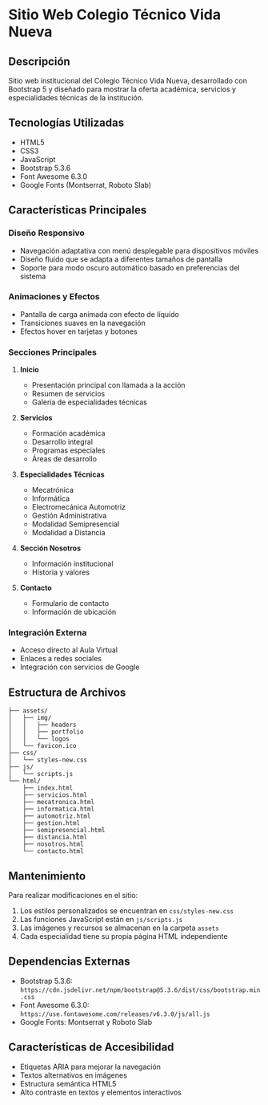 # Sitio Web Colegio Técnico Vida Nueva

## Descripción
Sitio web institucional del Colegio Técnico Vida Nueva, desarrollado con Bootstrap 5 y diseñado para mostrar la oferta académica, servicios y especialidades técnicas de la institución.

## Tecnologías Utilizadas
- HTML5
- CSS3
- JavaScript
- Bootstrap 5.3.6
- Font Awesome 6.3.0
- Google Fonts (Montserrat, Roboto Slab)

## Características Principales

### Diseño Responsivo
- Navegación adaptativa con menú desplegable para dispositivos móviles
- Diseño fluido que se adapta a diferentes tamaños de pantalla
- Soporte para modo oscuro automático basado en preferencias del sistema

### Animaciones y Efectos
- Pantalla de carga animada con efecto de líquido
- Transiciones suaves en la navegación
- Efectos hover en tarjetas y botones

### Secciones Principales
1. **Inicio**
   - Presentación principal con llamada a la acción
   - Resumen de servicios
   - Galería de especialidades técnicas

2. **Servicios**
   - Formación académica
   - Desarrollo integral
   - Programas especiales
   - Áreas de desarrollo

3. **Especialidades Técnicas**
   - Mecatrónica
   - Informática
   - Electromecánica Automotriz
   - Gestión Administrativa
   - Modalidad Semipresencial
   - Modalidad a Distancia

4. **Sección Nosotros**
   - Información institucional
   - Historia y valores

5. **Contacto**
   - Formulario de contacto
   - Información de ubicación

### Integración Externa
- Acceso directo al Aula Virtual
- Enlaces a redes sociales
- Integración con servicios de Google

## Estructura de Archivos
```
├── assets/
│   ├── img/
│   │   ├── headers
│   │   ├── portfolio
│   │   └── logos
│   └── favicon.ico
├── css/
│   └── styles-new.css
├── js/
│   └── scripts.js
└── html/
    ├── index.html
    ├── servicios.html
    ├── mecatronica.html
    ├── informatica.html
    ├── automotriz.html
    ├── gestion.html
    ├── semipresencial.html
    ├── distancia.html
    ├── nosotros.html
    └── contacto.html
```

## Mantenimiento
Para realizar modificaciones en el sitio:

1. Los estilos personalizados se encuentran en `css/styles-new.css`
2. Las funciones JavaScript están en `js/scripts.js`
3. Las imágenes y recursos se almacenan en la carpeta `assets`
4. Cada especialidad tiene su propia página HTML independiente

## Dependencias Externas
- Bootstrap 5.3.6: `https://cdn.jsdelivr.net/npm/bootstrap@5.3.6/dist/css/bootstrap.min.css`
- Font Awesome 6.3.0: `https://use.fontawesome.com/releases/v6.3.0/js/all.js`
- Google Fonts: Montserrat y Roboto Slab

## Características de Accesibilidad
- Etiquetas ARIA para mejorar la navegación
- Textos alternativos en imágenes
- Estructura semántica HTML5
- Alto contraste en textos y elementos interactivos